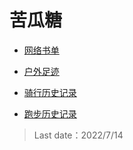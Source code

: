 # 苦瓜糖

- [网络书单](Fiction.md)

- [户外足迹](Footprints.md)

- [骑行历史记录](Ride.md)

- [跑步历史记录](Run.md)

> Last date：2022/7/14
